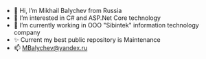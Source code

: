 - 👋 Hi, I’m Mikhail Balychev from Russia
- 👀 I’m interested in C# and ASP.Net Core technology
- 🌱 I’m currently working in OOO "Sibintek" information technology company
- ✨ Current my best public repository is Maintenance
- 📫 MBalychev@yandex.ru

